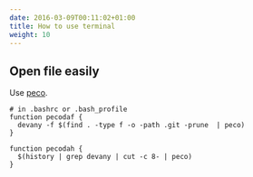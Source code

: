 ```yaml
---
date: 2016-03-09T00:11:02+01:00
title: How to use terminal
weight: 10
---
```


## Open file easily

Use [peco]().

```
# in .bashrc or .bash_profile
function pecodaf {
  devany -f $(find . -type f -o -path .git -prune  | peco)
}
```

```
function pecodah {
  $(history | grep devany | cut -c 8- | peco)
}
```


